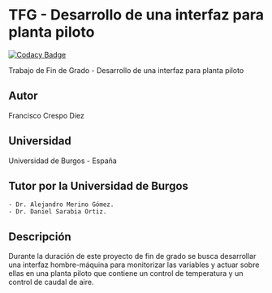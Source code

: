 # TFG - Desarrollo de una interfaz para planta piloto

[![Codacy Badge](https://api.codacy.com/project/badge/Grade/34c75bc645844205843531d102a62c7c)](https://app.codacy.com/app/clopezno/TFG?utm_source=github.com&utm_medium=referral&utm_content=FranBurgos/TFG&utm_campaign=Badge_Grade_Dashboard)

Trabajo de Fin de Grado - Desarrollo de una interfaz para planta piloto
## Autor
Francisco Crespo Diez
## Universidad
Universidad de Burgos - España
## Tutor por la Universidad de Burgos
	- Dr. Alejandro Merino Gómez.
	- Dr. Daniel Sarabia Ortiz.
## Descripción
Durante la duración de este proyecto de fin de grado se busca desarrollar una interfaz hombre-máquina para monitorizar las variables y actuar sobre ellas en una planta piloto que contiene un control de temperatura y un control de caudal de aire.